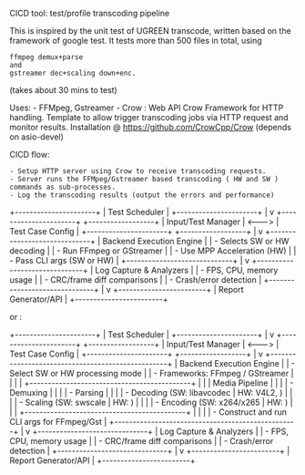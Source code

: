 CICD tool: test/profile transcoding pipeline

This is inspired by the unit test of UGREEN transcode, 
written based on the framework of google test. 
It tests more than 500 files in total, using 

    ffmpeg demux+parse 
    and 
    gstreamer dec+scaling down+enc. 

(takes about 30 mins to test)

Uses:
    - FFMpeg, Gstreamer 
    - Crow : Web API Crow Framework for HTTP handling.
      Template to allow trigger transcoding jobs via HTTP request and monitor results.
      Installation @ https://github.com/CrowCpp/Crow
      (depends on asio-devel)

CICD flow:

    - Setup HTTP server using Crow to receive transcoding requests.
    - Server runs the FFMpeg/Gstreamer based transcoding ( HW and SW ) commands as sub-processes.
    - Log the transcoding results (output the errors and performance)


+----------------------+
|    Test Scheduler    |
+----------------------+
         |
         v
+----------------------+       +------------------+
|  Input/Test Manager  | <---> | Test Case Config |
+----------------------+       +------------------+
         |
         v
+-----------------------------+
|  Backend Execution Engine   |
| - Selects SW or HW decoding |
| - Run FFmpeg or GStreamer   |
| - Use MPP Acceleration (HW) |
| - Pass CLI args (SW or HW)  |
+-----------------------------+
         |
         v
+------------------------------+
|   Log Capture & Analyzers    |
| - FPS, CPU, memory usage     |
| - CRC/frame diff comparisons |
| - Crash/error detection      |
+------------------------------+
         |
         v
+------------------------+
|  Report Generator/API  |
+------------------------+


or :

+----------------------+
|    Test Scheduler    |
+----------------------+
         |
         v
+----------------------+       +------------------+
|  Input/Test Manager  | <---> | Test Case Config |
+----------------------+       +------------------+
         |
         v
+--------------------------------------------------+
|           Backend Execution Engine               |
|  - Select SW or HW processing mode               |
|  - Frameworks: FFmpeg / GStreamer                |
|                                                  |
|  +--------------------------------------------+  |
|  |               Media Pipeline               |  |
|  |  - Demuxing                                |  |
|  |  - Parsing                                 |  |
|  |  - Decoding  (SW: libavcodec | HW: V4L2, ) |  |
|  |  - Scaling   (SW: swscale    | HW: )       |  |
|  |  - Encoding  (SW: x264/x265  | HW: )       |  |
|  +--------------------------------------------+  |
|                                                  |
|  - Construct and run CLI args for FFmpeg/Gst     |
+--------------------------------------------------+
         |
         v
+------------------------------+
|   Log Capture & Analyzers    |
|  - FPS, CPU, memory usage     |
|  - CRC/frame diff comparisons |
|  - Crash/error detection      |
+------------------------------+
         |
         v
+------------------------+
|  Report Generator/API  |
+------------------------+
